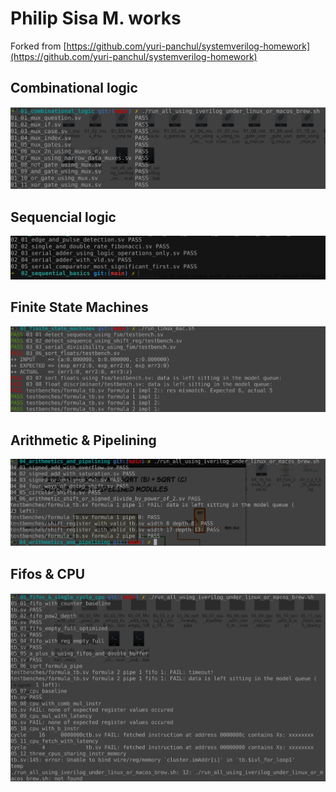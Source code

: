 # Philip Sisa M. works


Forked from [https://github.com/yuri-panchul/systemverilog-homework](https://github.com/yuri-panchul/systemverilog-homework)


## Combinational logic
![](Combinational__PASS.png)

## Sequencial logic
![](Sequencial_PASS.png)

## Finite State Machines
![](fsm_PASS.png)

## Arithmetic & Pipelining
![](Arithmetic_&_pipelining_PASS.png)

## Fifos & CPU 
![](Fifos_and_cpu_PASS.png)



